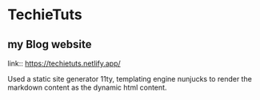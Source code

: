 # TechieTuts
## my Blog website
link:: https://techietuts.netlify.app/

Used a static site generator 11ty, templating engine nunjucks
to render the markdown content as the dynamic html content.
